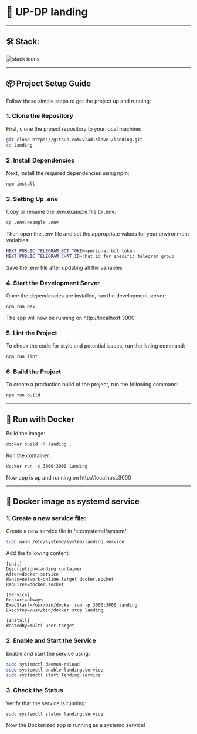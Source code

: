 # 🚀 UP-DP landing
___
## 🛠️ Stack:

<img src="https://skillicons.dev/icons?i=ts,next,react,sass,docker"  alt="stack icons" title="stack icons" />

___
## 📦 Project Setup Guide

Follow these simple steps to get the project up and running:

### 1. Clone the Repository

First, clone the project repository to your local machine:

```bash
git clone https://github.com/vlad1slove1/landing.git
cd landing
```

### 2. Install Dependencies

Next, install the required dependencies using npm:

```bash
npm install
```

### 3. Setting Up .env

Copy or rename the .env.example file to .env:

```bash
cp .env.example .env
```

Then open the .env file and set the appropriate values for your environment variables:

```bash
NEXT_PUBLIC_TELEGRAM_BOT_TOKEN=personal bot token
NEXT_PUBLIC_TELEGRAM_CHAT_ID=chat_id for specific telegram group
```

Save the .env file after updating all the variables

### 4. Start the Development Server

Once the dependencies are installed, run the development server:

```bash
npm run dev
```

The app will now be running on http://localhost:3000

### 5. Lint the Project

To check the code for style and potential issues, run the linting command:

```bash
npm run lint
```

### 6. Build the Project

To create a production build of the project, run the following command:

```bash
npm run build
```
___
## 🐳 Run with Docker

Build the image:
```bash
docker build -t landing .
```

Run the container:

```bash
docker run -p 3000:3000 landing
```

Now app is up and running on http://localhost:3000
___
## 🚢 Docker image as systemd service

### 1. Create a new service file:

Create a new service file in /etc/systemd/system/:

```bash
sudo nano /etc/systemd/system/landing.service
```

Add the following content:

```                
[Unit]
Description=landing container
After=docker.service
Wants=network-online.target docker.socket
Requires=docker.socket

[Service]
Restart=always
ExecStart=/usr/bin/docker run -p 3000:3000 landing
ExecStop=/usr/bin/docker stop landing

[Install]
WantedBy=multi-user.target
```

### 2. Enable and Start the Service

Enable and start the service using:

```bash
sudo systemctl daemon-reload
sudo systemctl enable landing.service
sudo systemctl start landing.service
```

### 3. Check the Status

Verify that the service is running:

```bash
sudo systemctl status landing.service
```

Now the Dockerized app is running as a systemd service!
